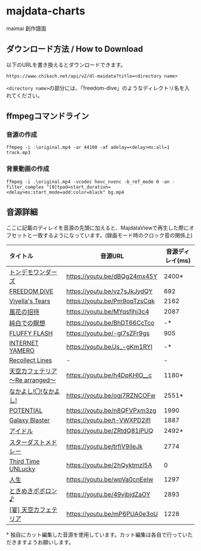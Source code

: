 # majdata-charts

maimai 創作譜面

## ダウンロード方法 / How to Download

以下のURLを書き換えるとダウンロードできます。

```
https://www.chikach.net/api/v2/dl-maidata?title=<directory name>
```

`<directory name>`の部分には、「freedom-dive」のようなディレクトリ名を入れてください。

## ffmpegコマンドライン

### 音源の作成

```
ffmpeg -i .\original.mp4 -ar 44100 -af adelay=<delay>ms:all=1 track.mp3
```

### 背景動画の作成

```
ffmpeg -i .\original.mp4 -vcodec hevc_nvenc -b_ref_mode 0 -an -filter_complex "[0]tpad=start_duration=<delay>ms:start_mode=add:color=black" bg.mp4
```

## 音源詳細

ここに記載のディレイを音源の先頭に加えると、MajdataViewで再生した際にオフセットと一致するようになっています。(録画モード時のクロック音の関係上)

| タイトル                                                             | 音源URL                        | 音源ディレイ(ms) |
|:-----------------------------------------------------------------|------------------------------|------------|
| [トンデモワンダーズ](tondemo-wonders/maidata.txt)                         | https://youtu.be/dBQg24mx45Y | 2400*      |
| [FREEDOM DiVE](freedom-dive/maidata.txt)                         | https://youtu.be/vz7sJkJydQY | 692        |
| [Viyella's Tears](viyellas-tears/maidata.txt)                    | https://youtu.be/Pm9oqTzsCqk | 2162       |
| [風花の招待](invitation-of-windblume/maidata.txt)                     | https://youtu.be/MYqsfjhj3c4 | 2087       |
| [純白での瞑想](contemplation-in-snow/maidata.txt)                      | https://youtu.be/BhDT66CcTco | -*         |
| [FLUFFY FLASH](fluffy-flash/maidata.txt)                         | https://youtu.be/-gl7sZFr9gs | 905        |
| [INTERNET YAMERO](internet-yamero/maidata.txt)                   | https://youtu.be/Js_-gKm1RYI | -*         |
| [Recollect Lines](recollect-lines/maidata.txt)                   | -                            | -          |
| [天空カフェテリア ～Re arranged～](tenkucafeteria-re-arranged/maidata.txt) | https://youtu.be/h4DpKHlO__c | 1180*      |
| [なかよし!〇!なかよし!](./nakayoshi-maru-nakayoshi/maidata.txt)           | https://youtu.be/ogj7RZNCOFw | 2551*      |
| [POTENTIAL](./potential/maidata.txt)                             | https://youtu.be/n8QFVPxm3zg | 1990       |
| [Galaxy Blaster](./galaxy-blaster/maidata.txt)                   | https://youtu.be/t-VWXPD2jfI | 1887       |
| [アイドル](./idol/maidata.txt)                                       | https://youtu.be/ZRtdQ81jPUQ | 2492*      |
| [スターダストメドレー](./stardust-medley/maidata.txt)                      | https://youtu.be/trfjV9iIeJk | 2774       |
| [Third Time UNLucky](./third-time-unlucky/maidata.txt)           | https://youtu.be/2hQyktmzl5A | 0          |
| [人生](./jinsei/maidata.txt)                                       | https://youtu.be/wpVa0cnEeIw | 1297       |
| [ときめきポポロン♪](./tokimeki-poporon/maidata.txt)                      | https://youtu.be/49vjbjdZaOY | 2893       |
| [\[宴\] 天空カフェテリア](./tenkuucafeteria/maidata.txt)                  | https://youtu.be/mP6PUA0e3oU | 1228       |

\* 独自にカット編集した音源を使用しています。カット編集は各自で行っていただきますようお願いします。
